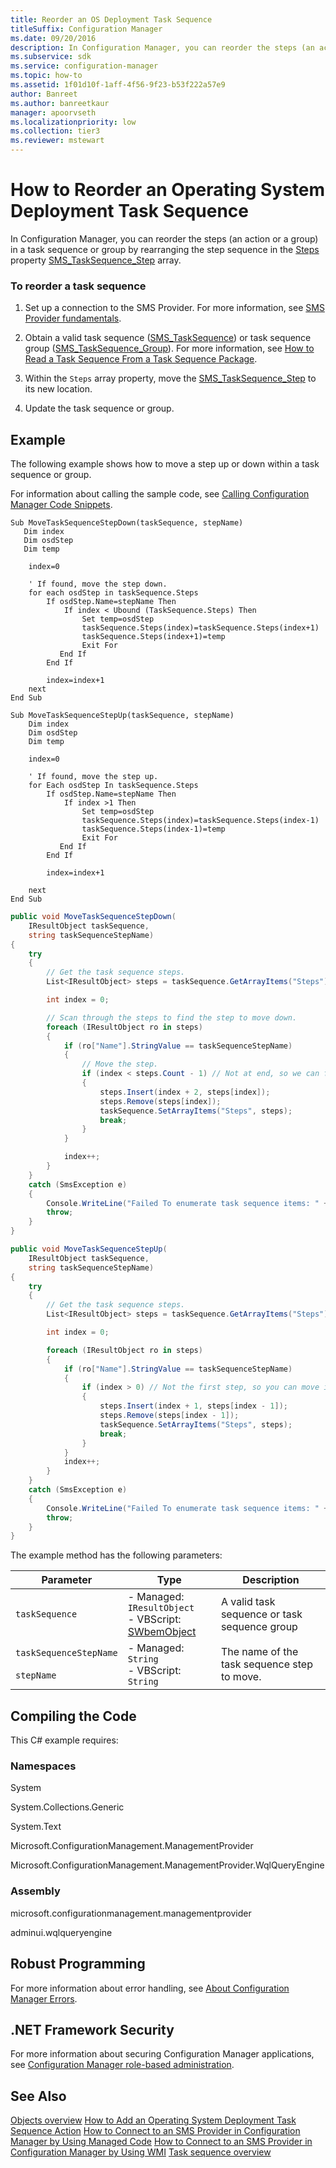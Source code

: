 ```yaml
---
title: Reorder an OS Deployment Task Sequence
titleSuffix: Configuration Manager
ms.date: 09/20/2016
description: In Configuration Manager, you can reorder the steps (an action or a group) in a task sequence or group by rearranging the step sequence in the [Steps] property array.
ms.subservice: sdk
ms.service: configuration-manager
ms.topic: how-to
ms.assetid: 1f01d10f-1aff-4f56-9f23-b53f222a57e9
author: Banreet
ms.author: banreetkaur
manager: apoorvseth
ms.localizationpriority: low
ms.collection: tier3
ms.reviewer: mstewart
---
```

# How to Reorder an Operating System Deployment Task Sequence
In Configuration Manager, you can reorder the steps (an action or a group) in a task sequence or group by rearranging the step sequence in the [Steps](../../develop/reference/osd/sms_tasksequence-server-wmi-class.md) property [SMS_TaskSequence_Step](../../develop/reference/osd/sms_tasksequence_step-server-wmi-class.md) array.

### To reorder a task sequence

1.  Set up a connection to the SMS Provider. For more information, see [SMS Provider fundamentals](../core/understand/sms-provider-fundamentals.md).

2.  Obtain a valid task sequence ([SMS_TaskSequence](../../develop/reference/osd/sms_tasksequence-server-wmi-class.md)) or task sequence group ([SMS_TaskSequence_Group](../../develop/reference/osd/sms_tasksequence_group-server-wmi-class.md)). For more information, see [How to Read a Task Sequence From a Task Sequence Package](../../develop/osd/how-to-read-a-task-sequence-from-a-task-sequence-package.md).

3.  Within the `Steps` array property, move the [SMS_TaskSequence_Step](../../develop/reference/osd/sms_tasksequence_step-server-wmi-class.md) to its new location.

4.  Update the task sequence or group.

## Example
 The following example shows how to move a step up or down within a task sequence or group.

 For information about calling the sample code, see [Calling Configuration Manager Code Snippets](../../develop/core/understand/calling-code-snippets.md).

```vbs
Sub MoveTaskSequenceStepDown(taskSequence, stepName)
   Dim index
   Dim osdStep
   Dim temp

    index=0

    ' If found, move the step down.
    for each osdStep in taskSequence.Steps
        If osdStep.Name=stepName Then
            If index < Ubound (TaskSequence.Steps) Then
                Set temp=osdStep
                taskSequence.Steps(index)=taskSequence.Steps(index+1)
                taskSequence.Steps(index+1)=temp
                Exit For
           End If
        End If

        index=index+1
    next
End Sub

Sub MoveTaskSequenceStepUp(taskSequence, stepName)
    Dim index
    Dim osdStep
    Dim temp

    index=0

    ' If found, move the step up.
    for Each osdStep In taskSequence.Steps
        If osdStep.Name=stepName Then
            If index >1 Then
                Set temp=osdStep
                taskSequence.Steps(index)=taskSequence.Steps(index-1)
                taskSequence.Steps(index-1)=temp
                Exit For
           End If
        End If

        index=index+1

    next
End Sub
```

```c#
public void MoveTaskSequenceStepDown(
    IResultObject taskSequence,
    string taskSequenceStepName)
{
    try
    {
        // Get the task sequence steps.
        List<IResultObject> steps = taskSequence.GetArrayItems("Steps"); // Array of SMS_TaskSequence_Steps.

        int index = 0;

        // Scan through the steps to find the step to move down.
        foreach (IResultObject ro in steps)
        {
            if (ro["Name"].StringValue == taskSequenceStepName)
            {
                // Move the step.
                if (index < steps.Count - 1) // Not at end, so we can flip.
                {
                    steps.Insert(index + 2, steps[index]);
                    steps.Remove(steps[index]);
                    taskSequence.SetArrayItems("Steps", steps);
                    break;
                }
            }

            index++;
        }
    }
    catch (SmsException e)
    {
        Console.WriteLine("Failed To enumerate task sequence items: " + e.Message);
        throw;
    }
}

public void MoveTaskSequenceStepUp(
    IResultObject taskSequence,
    string taskSequenceStepName)
{
    try
    {
        // Get the task sequence steps.
        List<IResultObject> steps = taskSequence.GetArrayItems("Steps"); // Array of SMS_TaskSequence_Steps.

        int index = 0;

        foreach (IResultObject ro in steps)
        {
            if (ro["Name"].StringValue == taskSequenceStepName)
            {
                if (index > 0) // Not the first step, so you can move it up.
                {
                    steps.Insert(index + 1, steps[index - 1]);
                    steps.Remove(steps[index - 1]);
                    taskSequence.SetArrayItems("Steps", steps);
                    break;
                }
            }
            index++;
        }
    }
    catch (SmsException e)
    {
        Console.WriteLine("Failed To enumerate task sequence items: " + e.Message);
        throw;
    }
}
```

 The example method has the following parameters:

|Parameter|Type|Description|
|---------------|----------|-----------------|
|`taskSequence`|-   Managed: `IResultObject`<br />-   VBScript: [SWbemObject](/windows/win32/wmisdk/swbemobject)|A valid task sequence or task sequence group|
|`taskSequenceStepName`<br /><br /> `stepName`|-   Managed: `String`<br />-   VBScript: `String`|The name of the task sequence step to move.|

## Compiling the Code
 This C# example requires:

### Namespaces
 System

 System.Collections.Generic

 System.Text

 Microsoft.ConfigurationManagement.ManagementProvider

 Microsoft.ConfigurationManagement.ManagementProvider.WqlQueryEngine

### Assembly
 microsoft.configurationmanagement.managementprovider

 adminui.wqlqueryengine

## Robust Programming
 For more information about error handling, see [About Configuration Manager Errors](../../develop/core/understand/about-configuration-manager-errors.md).

## .NET Framework Security
 For more information about securing Configuration Manager applications, see [Configuration Manager role-based administration](../../develop/core/servers/configure/role-based-administration.md).

## See Also
 [Objects overview](../core/understand/configuration-manager-objects-overview.md)
 [How to Add an Operating System Deployment Task Sequence Action](../../develop/osd/how-to-add-an-operating-system-deployment-task-sequence-action.md)
 [How to Connect to an SMS Provider in Configuration Manager by Using Managed Code](../../develop/core/understand/how-to-connect-to-an-sms-provider-by-using-managed-code.md)
 [How to Connect to an SMS Provider in Configuration Manager  by Using WMI](../../develop/core/understand/how-to-connect-to-an-sms-provider-in-configuration-manager-by-using-wmi.md)
 [Task sequence overview](operating-system-deployment-task-sequences-overview.md)
